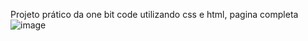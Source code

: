 Projeto prático da one bit code utilizando css e html, pagina completa
![image](https://github.com/KAEDESK/Seal-abrate/assets/131830888/11c78d71-0eaf-49ce-993a-f2dd535a84d7)

